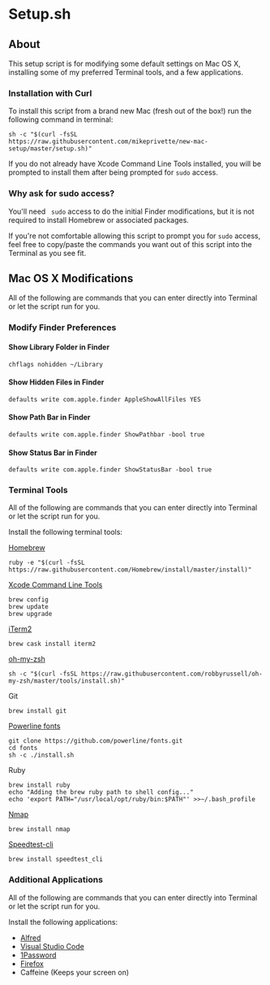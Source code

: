 # Setup.sh

## About

This setup script is for modifying some default settings on Mac OS X, installing some of my preferred Terminal tools, and a few applications.

### Installation with Curl

To install this script from a brand new Mac (fresh out of the box!) run the following command in terminal:

``` sh -c "$(curl -fsSL https://raw.githubusercontent.com/mikeprivette/new-mac-setup/master/setup.sh)" ```

If you do not already have Xcode Command Line Tools installed, you will be prompted to install them after being prompted for ``` sudo ``` access.

### Why ask for sudo access?

You'll need ``` sudo``` access to do the initial Finder modifications, but it is not required to install Homebrew or associated packages. 

If you're not comfortable allowing this script to prompt you for ``` sudo ``` access, feel free to copy/paste the commands you want out of this script into the Terminal as you see fit.

## Mac OS X Modifications

All of the following are commands that you can enter directly into Terminal or let the script run for you.

### Modify Finder Preferences

#### Show Library Folder in Finder

``` chflags nohidden ~/Library ```

#### Show Hidden Files in Finder

``` defaults write com.apple.finder AppleShowAllFiles YES ```

#### Show Path Bar in Finder

``` defaults write com.apple.finder ShowPathbar -bool true ```

#### Show Status Bar in Finder

``` defaults write com.apple.finder ShowStatusBar -bool true ``` 

### Terminal Tools

All of the following are commands that you can enter directly into Terminal or let the script run for you. 

Install the following terminal tools:

[Homebrew](https://brew.sh/)

  ``` shell
  ruby -e "$(curl -fsSL https://raw.githubusercontent.com/Homebrew/install/master/install)" 
  ```

[Xcode Command Line Tools](https://developer.apple.com/library/archive/technotes/tn2339/_index.html#//apple_ref/doc/uid/DTS40014588-CH1-WHAT_IS_THE_COMMAND_LINE_TOOLS_PACKAGE_)

``` shell
brew config
brew update
brew upgrade
```

[iTerm2](https://www.iterm2.com/)

  ``` shell
  brew cask install iterm2 
  ```
  
[oh-my-zsh](https://ohmyz.sh/)

  ``` shell
  sh -c "$(curl -fsSL https://raw.githubusercontent.com/robbyrussell/oh-my-zsh/master/tools/install.sh)" 
  ```

Git

``` shell
brew install git
```

[Powerline fonts](https://github.com/powerline/fonts)

``` shell
git clone https://github.com/powerline/fonts.git
cd fonts
sh -c ./install.sh
```

Ruby

``` shell
brew install ruby
echo "Adding the brew ruby path to shell config..."
echo 'export PATH="/usr/local/opt/ruby/bin:$PATH"' >>~/.bash_profile
```

[Nmap](https://nmap.org/)

``` shell
brew install nmap
```

[Speedtest-cli](https://github.com/sivel/speedtest-cli)

``` shell
brew install speedtest_cli
```

### Additional Applications

All of the following are commands that you can enter directly into Terminal or let the script run for you.

Install the following applications:

- [Alfred](https://www.alfredapp.com/)
- [Visual Studio Code](https://code.visualstudio.com/)
- [1Password](https://1password.com/)
- [Firefox](https://www.mozilla.org/en-US/firefox/new/)
- Caffeine (Keeps your screen on)
